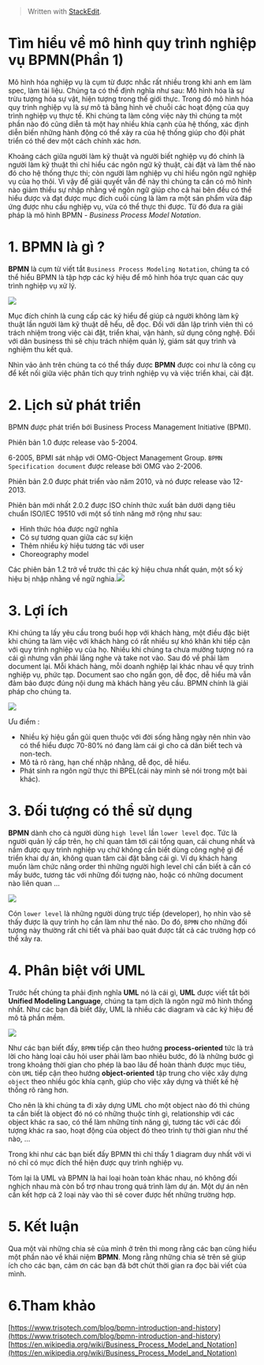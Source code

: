 


> Written with [StackEdit](https://stackedit.io/).
# Tìm hiểu về mô hình quy trình nghiệp vụ BPMN(Phần 1)

Mô hình hóa nghiệp vụ là cụm từ được nhắc rất nhiều trong khi anh em làm spec, làm tài liệu. Chúng ta có thể định nghĩa như sau: Mô hình hóa là sự trừu tượng hóa sự vật, hiện tượng trong thế giới thực. Trong đó mô hình hóa quy trình nghiệp vụ là sự mô tả bằng hình vẽ chuỗi các hoạt động của quy trình nghiệp vụ thực tế. Khi chúng ta làm công việc này thì chúng ta một phần nào đó cũng diễn tả một hay nhiều khía cạnh của hệ thống, xác định diễn biến những hành động có thể xảy ra của hệ thống giúp cho đội phát triển có thế dev một cách chính xác hơn.

Khoảng cách giữa người làm kỹ thuật và người biết nghiệp vụ đó chính là người làm kỹ thuật thì chỉ hiểu các ngôn ngữ kỹ thuật, cài đặt và làm thế nào đó cho hệ thống thực thi; còn người làm nghiệp vụ chỉ hiểu ngôn ngữ nghiệp vụ của họ thôi. Vì vậy để giải quyết vẫn đề này thì chúng ta cần có mô hình nào giảm thiểu sự nhập nhằng về ngôn ngữ giúp cho cả hai bên đều có thể hiểu được và đạt được mục đích cuối cùng là làm ra một sản phẩm vừa đáp ứng được nhu cầu nghiệp vụ, vừa có thể thực thi được. Từ đó đưa ra giải pháp là mô hình BPMN -  _Business Process Model Notation_.

# 1. BPMN là gì ?

**BPMN**  là cụm từ viết tắt  `Business Process Modeling Notation`, chúng ta có thể hiểu BPMN là tập hợp các ký hiệu để mô hình hóa trực quan các quy trình nghiệp vụ xử lý.

![](https://images.viblo.asia/23991ea6-6731-447e-ba41-44b45a359172.png)

Mục đích chính là cung cấp các ký hiểu để giúp cả người không làm kỹ thuật lần người làm kỹ thuật dễ hểu, dễ đọc. Đối với dân lập trình viên thì có trách nhiệm trong việc cài đặt, triển khai, vận hành, sử dụng công nghệ. Đối với dân business thì sẽ chịu trách nhiệm quản lý, giám sát quy trình và nghiệm thu kết quả.

Nhìn vảo ảnh trên chúng ta có thể thấy được  **BPMN**  được coi như là công cụ để kết nối giữa việc phân tích quy trình nghiệp vụ và việc triển khai, cài đặt.

# 2. Lịch sử phát triển

BPMN được phát triển bới Business Process Management Initiative (BPMI).

Phiên bản 1.0 được release vào 5-2004.

6-2005, BPMI sát nhập với OMG-Object Management Group.  `BPMN Specification document`  được release bởi OMG vào 2-2006.

Phiên bản 2.0 được phát triển vào năm 2010, và nó được release vào 12-2013.

Phiên bản mới nhất 2.0.2 được ISO chính thức xuất bản dưới dạng tiêu chuẩn ISO/IEC 19510 với một số tính năng mở rộng như sau:

-   Hình thức hóa được ngữ nghĩa
-   Có sự tương quan giữa các sự kiện
-   Thêm nhiều ký hiệu tương tác với user
-   Choreography model

Các phiên bản 1.2 trở về trước thì các ký hiệu chưa nhất quán, một số ký hiệu bị nhập nhằng về ngữ nghia.![](https://images.viblo.asia/70e0869d-da04-4715-bc2e-2c67a9804792.png)

# 3. Lợi ích

Khi chúng ta lấy yêu cầu trong buổi họp với khách hàng, một điều đặc biệt khi chúng ta làm việc với khách hàng có rất nhiều sự khó khăn khi tiếp cận với quy trình nghiệp vụ của họ. Nhiều khi chúng ta chưa mường tượng nó ra cái gì nhưng vẫn phải lắng nghe và take not vào. Sau đó về phải làm document lại. Mỗi khách hàng, mỗi doanh nghiệp lại khác nhau về quy trình nghiệp vụ, phức tạp. Document sao cho ngắn gọn, dễ đọc, dễ hiểu mà vẫn đảm bảo được đúng nội dung mà khách hàng yêu cầu. BPMN chính là giải pháp cho chúng ta.

![](https://images.viblo.asia/d73777de-4e77-4642-8c91-428ac0b5fab8.png)

Ưu điểm :

-   Nhiều ký hiệu gần gũi quen thuộc với đời sống hằng ngày nên nhìn vào có thể hiểu được 70-80% nó đang làm cái gì cho cả dân biết tech và non-tech.
-   Mô tả rõ ràng, hạn chế nhập nhằng, dễ đọc, dễ hiểu.
-   Phát sinh ra ngôn ngữ thực thi BPEL(cái này mình sẽ nói trong một bài khác).

# 3. Đối tượng có thể sử dụng

**BPMN**  dành cho cả người dùng  `high level`  lần  `lower level`  đọc. Tức là người quản lý cấp trên, họ chỉ quan tâm tới cái tổng quan, cái chung nhất và nắm được quy trình nghiệp vụ chứ không cần biết dùng công nghệ gì để triển khai dự án, không quan tâm cài đặt bằng cái gì. Ví dụ khách hàng muốn làm chức năng order thì những người high level chỉ cần biết à cần có mấy bước, tương tác với những đối tượng nào, hoặc có những document nào liên quan ...

![](https://images.viblo.asia/1e68aef5-4893-4cb6-861e-a3c2d3af709c.png)

Cón  `lower level`  là những người dùng trực tiếp (developer), họ nhìn vào sẽ thấy được là quy trình họ cần làm như thế nào. Do đó,  `BPMN`  cho những đối tượng này thường rất chi tiết và phải bao quát được tất cả các trường hợp có thể xảy ra.

# 4. Phân biệt với UML

Trước hết chúng ta phải định nghĩa  **UML**  nó là cái gì,  **UML**  được viết tắt bởi  **Unified Modeling Language**, chúng ta tạm dịch là ngôn ngữ mô hình thống nhất. Như các bạn đã biết đấy, UML là nhiều các diagram và các ký hiệu để mô tả phần mềm.

![](https://images.viblo.asia/dc8cfe9c-e8e7-4c64-9947-d5ead5f3bfa1.png)

Như các bạn biết đấy,  `BPMN`  tiếp cận theo hướng  **process-oriented**  tức là trả lời cho hàng loại câu hỏi user phải làm bao nhiêu bước, đó là những bước gì trong khoảng thời gian cho phép là bao lâu để hoàn thành được mục tiêu, còn  `UML`  tiếp cận theo hướng  **object-oriented**  tập trung cho việc xây dựng  `object`  theo nhiều góc khía cạnh, giúp cho việc xây dựng và thiết kế hệ thống rõ ràng hơn.

Cho nên là khi chúng ta đi xây dựng UML cho một object nào đó thì chúng ta cần biết là object đó nó có những thuộc tính gì, relationship với các object khác ra sao, có thể làm những tính năng gì, tương tác với các đối tượng khác ra sao, hoạt động của object đó theo trình tự thời gian như thế nào, ...

Trong khi như các bạn biết đấy BPMN thì chỉ thấy 1 diagram duy nhất vởi vì nó chỉ có mục đích thể hiện được quy trình nghiệp vụ.

Tóm lại là UML và BPMN là hai loại hoàn toàn khác nhau, nó không đối nghịch nhau mà còn bổ trợ nhau trong quá trình làm dự án. Một dự án nên cần kết hợp cả 2 loại này vào thì sẽ cover được hết những trường hợp.

# 5. Kết luận

Qua một vài những chia sẻ của mình ở trên thì mong rằng các bạn cũng hiểu một phần nào về khái niệm  **BPMN**. Mong rằng những chia sẻ trên sẽ giúp ích cho các bạn, cảm ơn các bạn đã bớt chút thời gian ra đọc bài viết của mình.

# 6.Tham khảo

[https://www.trisotech.com/blog/bpmn-introduction-and-history](https://www.trisotech.com/blog/bpmn-introduction-and-history)  [https://en.wikipedia.org/wiki/Business_Process_Model_and_Notation](https://en.wikipedia.org/wiki/Business_Process_Model_and_Notation)
